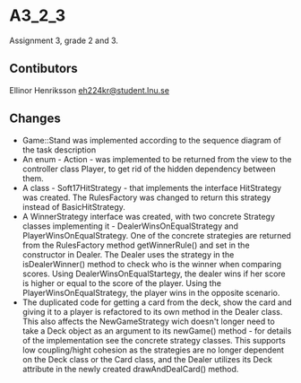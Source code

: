 # A3_2_3

Assignment 3, grade 2 and 3.

## Contibutors
Ellinor Henriksson <eh224kr@student.lnu.se>

## Changes
- Game::Stand was implemented according to the sequence diagram of the task description
- An enum - Action - was implemented to be returned from the view to the controller class Player, to get rid of the hidden dependency between them.
- A class - Soft17HitStrategy - that implements the interface HitStrategy was created. The RulesFactory was changed to return this strategy instead of BasicHitStrategy.
- A WinnerStrategy interface was created, with two concrete Strategy classes implementing it - DealerWinsOnEqualStrategy and PlayerWinsOnEqualStrategy. One of the concrete strategies are returned from the RulesFactory method getWinnerRule() and set in the constructor in Dealer. The Dealer uses the strategy in the isDealerWinner() method to check who is the winner when comparing scores. Using DealerWinsOnEqualStartegy, the dealer wins if her score is higher or equal to the score of the player. Using the PlayerWinsOnEqualStrategy, the player wins in the opposite scenario.
- The duplicated code for getting a card from the deck, show the card and giving it to a player is refactored to its own method in the Dealer class. This also affects the NewGameStrategy wich doesn't longer need to take a Deck object as an argument to its newGame() method - for details of the implementation see the concrete strategy classes. This supports low coupling/hight cohesion as the strategies are no longer dependent on the Deck class or the Card class, and the Dealer utilizes its Deck attribute in the newly created drawAndDealCard() method.

